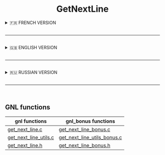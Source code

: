 <h1 align="center">
	GetNextLine
</h1>

<details>
<summary>🇫🇷 FRENCH VERSION</summary>

<p align="center">
	Il s'agit du deuxième <a href="./subject/Get_Next_Line.fr.subject.pdf">projet</a> de l'école 42 (réalisé en novembre 2023). 
</p>

## Préambule
Le but est d’implémenter une fonction en C qui lit un fichier ligne par ligne, sans charger le fichier entier en mémoire. Ce projet vous apprend à manipuler les descripteurs de fichiers, les variables statiques et la gestion de la mémoire.

## Fonction:
```c
char *get_next_line(int fd);
```
- Retourne une chaîne se terminant par `\n` lue depuis le descripteur de fichier `fd`.
- Retourne `NULL` si la fin du fichier est atteinte ou en cas d'erreur.
- Une version `bonus` est également disponible, prenant en charge plusieurs descripteurs de fichiers simultanément.

## Installation
```bash
git clone https://github.com/N0fish/GetNextLine.git
cd GetNextLine
```

Pour la partie obligatoire :
```bash
gcc -Wall -Wextra -Werror -D BUFFER_SIZE=42 get_next_line.c get_next_line_utils.c -o gnl
```

Pour la version bonus :
```bash
gcc -Wall -Wextra -Werror -D BUFFER_SIZE=42 get_next_line_bonus.c get_next_line_utils_bonus.c -o gnl_bonus
```

</details>

<br>

---

<br>

<details>
<summary>🇬🇧 ENGLISH VERSION</summary>

<p align="center">
	This is the second <a href="./subject/Get_Next_Line.en.subject.pdf">project</a> at 42 School (completed in November 2023).
</p>

## Preamble
The goal is to implement a function in C that reads a file line by line, without loading the entire file into memory. This project teaches how to work with file descriptors, static variables, and memory management.

## Function:
```c
char *get_next_line(int fd);
```
- Returns a string ending with \n read from the file descriptor fd.
- Returns `NULL` if the end of file is reached or an error occurs.
- A `bonus` version is also implemented, supporting multiple file descriptors simultaneously.

## Installation
```bash
git clone https://github.com/N0fish/GetNextLine.git
cd GetNextLine
```

For the mandatory part:
```bash
gcc -Wall -Wextra -Werror -D BUFFER_SIZE=42 get_next_line.c get_next_line_utils.c -o gnl
```

For the bonus version:
```bash
gcc -Wall -Wextra -Werror -D BUFFER_SIZE=42 get_next_line_bonus.c get_next_line_utils_bonus.c -o gnl_bonus
```

</details>

<br>

---  

<br>

<details>
<summary>🇷🇺 RUSSIAN VERSION</summary>

<p align="center">
	Это второй <a href="./subject/Get_Next_Line.en.subject.pdf">проект</a> в школе 42 (выполненный в ноябре 2023 года).
</p>

## Преамбула
Цель — реализовать функцию на C, которая читает файл построчно, без загрузки всего файла в память. Проект учит работе с файловыми дескрипторами, статическими переменными и управлением памятью.

## Функция
```c
char *get_next_line(int fd);
```
- Возвращает строку, заканчивающуюся `\n`, считанную из дескриптора файла `fd`.
- Возвращает `NULL`, если достигнут конец файла или произошла ошибка.
- Также реализована `bonus`-версия, поддерживающая множество дескрипторов файлов одновременно.

## Установка
```bash
git clone https://github.com/N0fish/GetNextLine.git
cd GetNextLine
```

Для обязательной части:
```bash
gcc -Wall -Wextra -Werror -D BUFFER_SIZE=42 get_next_line.c get_next_line_utils.c -o gnl
```

Для bonus-версии:
```bash
gcc -Wall -Wextra -Werror -D BUFFER_SIZE=42 get_next_line_bonus.c get_next_line_utils_bonus.c -o gnl_bonus
```

</details>

<br>

---

<br>

<a name="functions"></a>
## GNL functions

| gnl functions                                    | gnl_bonus functions                                        |
| ------------------------------------------------ | ---------------------------------------------------------- |
| [get_next_line.c](get_next_line.c)               | [get_next_line_bonus.c](get_next_line_bonus.c)             |
| [get_next_line_utils.c](get_next_line_utils.c)   | [get_next_line_utils_bonus.c](get_next_line_utils_bonus.c) |
| [get_next_line.h](get_next_line.h)               | [get_next_line_bonus.h](get_next_line_bonus.h)             |
